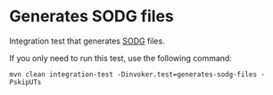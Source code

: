 # Generates SODG files

Integration test that
generates [SODG](https://github.com/objectionary/sodg-maven-plugin) files.

If you only need to run this test, use the following command:

```shell
mvn clean integration-test -Dinvoker.test=generates-sodg-files -PskipUTs
```
